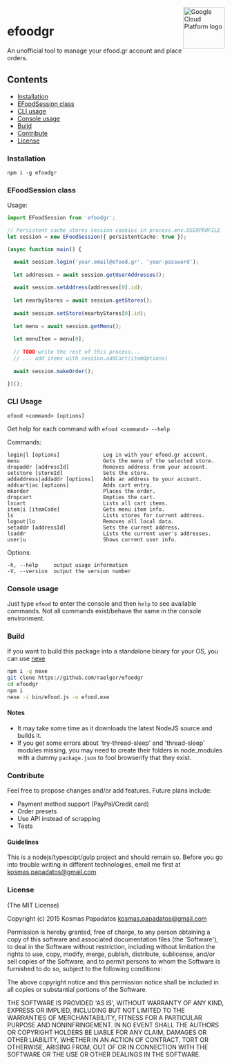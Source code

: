 <img src="https://avatars2.githubusercontent.com/u/15088210?v=3&s=96" alt="Google Cloud Platform logo" title="Google Cloud Platform" align="right" height="96" width="96"/>

# efoodgr
An unofficial tool to manage your efood.gr account and place orders.

## Contents
* [Installation](#installation)
* [EFoodSession class](#efoodsession-class)
* [CLI usage](#cli-usage)
* [Console usage](#console-usage)
* [Build](#build)
* [Contribute](#contribute)
* [License](#license)

### Installation
`npm i -g efoodgr`

### EFoodSession class
Usage:
```ts
import EFoodSession from 'efoodgr';

// Persistent cache stores session cookies in process.env.USERPROFILE
let session = new EFoodSession({ persistentCache: true });

(async function main() {

  await session.login('your.email@efood.gr', 'your-password');
  
  let addresses = await session.getUserAddresses();
  
  await session.setAddress(addresses[0].id);
  
  let nearbyStores = await session.getStores();
  
  await session.setStore(nearbyStores[0].id);
  
  let menu = await session.getMenu();
  
  let menuItem = menu[0];
  
  // TODO write the rest of this process...
  // ... add items with session.addCart(itemOptions)
  
  await session.makeOrder();

})();

```

### CLI Usage
  `efood <command> [options]`

  Get help for each command with
  `efood <command> --help`

  Commands:

    login|l [options]              Log in with your efood.gr account.
    menu                           Gets the menu of the selected store.
    dropaddr [addressId]           Removes address from your account.
    setstore [storeId]             Sets the store.
    addaddress|addaddr [options]   Adds an address to your account.
    addcart|ac [options]           Adds cart entry.
    mkorder                        Places the order.
    dropcart                       Empties the cart.
    lscart                         Lists all cart items.
    item|i [itemCode]              Gets menu item info.
    ls                             Lists stores for current address.
    logout|lo                      Removes all local data.
    setaddr [addressId]            Sets the current address.
    lsaddr                         Lists the current user's addresses.
    user|u                         Shows current user info.

  Options:

    -h, --help     output usage information
    -V, --version  output the version number

### Console usage
Just type `efood` to enter the console and then `help` to see available commands. Not all commands exist/behave the same in the console environment.

### Build
If you want to build this package into a standalone binary for your OS, you can use [nexe](https://github.com/jaredallard/nexe)
```sh
npm i -g nexe
git clone https://github.com/raelgor/efoodgr
cd efoodgr
npm i
nexe -i bin/efood.js -o efood.exe
```

#### Notes
- It may take some time as it downloads the latest NodeJS source and builds it.
- If you get some errors about 'try-thread-sleep' and 'thread-sleep' modules missing, you may need to create their folders in node_modules with a dummy `package.json` to fool browserify that they exist.

### Contribute
Feel free to propose changes and/or add features. Future plans include:

- Payment method support (PayPal/Credit card)
- Order presets
- Use API instead of scrapping
- Tests

#### Guidelines
This is a nodejs/typescipt/gulp project and should remain so. Before you go into trouble writing in different technologies, email me first at kosmas.papadatos@gmail.com

### License
(The MIT License)

Copyright (c) 2015 Kosmas Papadatos <kosmas.papadatos@gmail.com>

Permission is hereby granted, free of charge, to any person obtaining a copy of this software and associated documentation files (the 'Software'), to deal in the Software without restriction, including without limitation the rights to use, copy, modify, merge, publish, distribute, sublicense, and/or sell copies of the Software, and to permit persons to whom the Software is furnished to do so, subject to the following conditions:

The above copyright notice and this permission notice shall be included in all copies or substantial portions of the Software.

THE SOFTWARE IS PROVIDED 'AS IS', WITHOUT WARRANTY OF ANY KIND, EXPRESS OR IMPLIED, INCLUDING BUT NOT LIMITED TO THE WARRANTIES OF MERCHANTABILITY, FITNESS FOR A PARTICULAR PURPOSE AND NONINFRINGEMENT. IN NO EVENT SHALL THE AUTHORS OR COPYRIGHT HOLDERS BE LIABLE FOR ANY CLAIM, DAMAGES OR OTHER LIABILITY, WHETHER IN AN ACTION OF CONTRACT, TORT OR OTHERWISE, ARISING FROM, OUT OF OR IN CONNECTION WITH THE SOFTWARE OR THE USE OR OTHER DEALINGS IN THE SOFTWARE.
